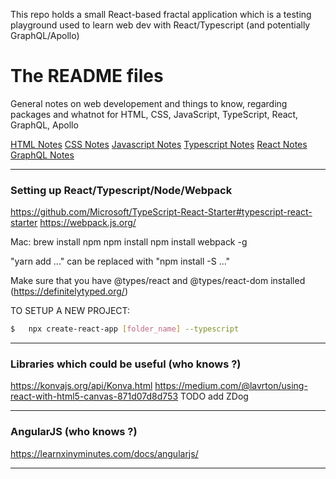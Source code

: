 This repo holds a small React-based fractal application which is a testing playground used to learn web dev with React/Typescript (and potentially GraphQL/Apollo)

# The README files

General notes on web developement and things to know, regarding packages and whatnot for HTML, CSS, JavaScript, TypeScript, React, GraphQL, Apollo

[HTML Notes](https://github.com/LexouDuck/webpack-react-test/blob/master/README_HTML.md)
[CSS Notes](https://github.com/LexouDuck/webpack-react-test/blob/master/README_CSS.md)
[Javascript Notes](https://github.com/LexouDuck/webpack-react-test/blob/master/README_Javascript.md)
[Typescript Notes](https://github.com/LexouDuck/webpack-react-test/blob/master/README_Typescript.md)
[React Notes](https://github.com/LexouDuck/webpack-react-test/blob/master/README_React.md)
[GraphQL Notes](https://github.com/LexouDuck/webpack-react-test/blob/master/README_GraphQL.md)

---

### Setting up React/Typescript/Node/Webpack

https://github.com/Microsoft/TypeScript-React-Starter#typescript-react-starter
https://webpack.js.org/

Mac:
	brew install npm
	npm install
	npm install webpack -g

"yarn add ..." can be replaced with "npm install -S ..."

Make sure that you have @types/react and @types/react-dom installed (https://definitelytyped.org/)

TO SETUP A NEW PROJECT:

```sh
$	npx create-react-app [folder_name] --typescript
```

---

### Libraries which could be useful (who knows ?)

https://konvajs.org/api/Konva.html
https://medium.com/@lavrton/using-react-with-html5-canvas-871d07d8d753
TODO add ZDog

---

### AngularJS (who knows ?)
https://learnxinyminutes.com/docs/angularjs/

---
